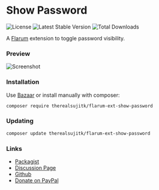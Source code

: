 # Show Password

![License](https://img.shields.io/badge/license-MIT-blue.svg) ![Latest Stable Version](https://img.shields.io/packagist/v/therealsujitk/flarum-ext-show-password.svg) ![Total Downloads](https://img.shields.io/packagist/dt/therealsujitk/flarum-ext-show-password.svg)

A [Flarum](http://flarum.org) extension to toggle password visibility.

### Preview

![Screenshot](https://i.imgur.com/pXDk2dF.png)

### Installation

Use [Bazaar](https://discuss.flarum.org/d/5151-flagrow-bazaar-the-extension-marketplace) or install manually with composer:

```sh
composer require therealsujitk/flarum-ext-show-password
```

### Updating

```sh
composer update therealsujitk/flarum-ext-show-password
```

### Links

- [Packagist](https://packagist.org/packages/therealsujitk/flarum-ext-show-password)
- [Discussion Page](https://discuss.flarum.org/d/22727)
- [Github](https://github.com/therealsujitk/flarum-ext-show-password)
- [Donate on PayPal](https://paypal.me/suchitrakumar)
